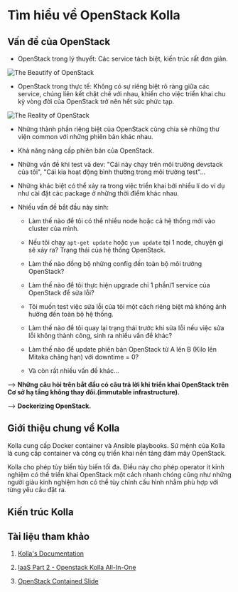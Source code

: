 # Tìm hiểu về OpenStack Kolla

## Vấn đề của OpenStack

- OpenStack trong lý thuyết: Các service tách biệt, kiến trúc rất đơn giản.

![The Beautify of OpenStack](https://allthingsopendotcom.files.wordpress.com/2014/10/screen-shot-2014-10-22-at-8-39-48-am.png)

- OpenStack trong thực tế: Không có sự riêng biệt rõ ràng giữa các service, chúng liên kết chặt chẽ với nhau, khiến cho việc triển khai chu kỳ vòng đời của OpenStack trở nên hết sức phức tạp.

![The Reality of OpenStack](https://allthingsopendotcom.files.wordpress.com/2014/10/screen-shot-2014-10-22-at-8-42-30-am.png)

- Những thành phần riêng biệt của OpenStack cùng chia sẻ những thư viện common với những phiên bản khác nhau.

- Khả năng nâng cấp phiên bản của OpenStack.

- Những vấn đề khi test và dev: "Cái này chạy trên môi trường devstack của tôi", "Cái kia hoạt động bình thường trong môi trường test"...

- Những khác biệt có thể xảy ra trong việc triển khai bởi nhiều lí do ví dụ như cài đặt các package ở những thời điểm khác nhau.

- Nhiều vấn đề bắt đầu nảy sinh:

  - Làm thế nào để tôi có thể nhiều node hoặc cả hệ thống mới vào cluster của mình.

  - Nếu tôi chạy `apt-get update` hoặc `yum update` tại 1 node, chuyện gì sẽ xảy ra? Trạng thái của hệ thống OpenStack.

  - Làm thế nào đồng bộ những config đến toàn bộ môi trường OpenStack?

  - Làm thế nào để tôi thực hiện upgrade chỉ 1 phần/1 service của OpenStack để sửa lỗi?

  - Tôi muốn test việc sửa lỗi của tôi một cách riêng biệt mà không ảnh hưởng đến toàn bộ hệ thống.

  - Làm thế nào để tôi quay lại trạng thái trước khi sửa lỗi nếu việc sửa lỗi không thành công, sinh ra nhiều vấn đề khác?

  - Làm thế nào để update phiên bản OpenStack từ A lên B (Kilo lên Mitaka chăng hạn) với downtime = 0?

  - Và còn rất nhiều vấn đề khác...

--> __Những câu hỏi trên bắt đầu có câu trả lời khi triển khai OpenStack trên Cơ sở hạ tầng không thay đổi.(immutable infrastructure).__

--> __Dockerizing OpenStack.__

## Giới thiệu chung về Kolla

Kolla cung cấp Docker container và Ansible playbooks. Sứ mệnh của Kolla là cung cấp container và công cụ triển khai nền tảng đám mây OpenStack.

Kolla cho phép tùy biến tùy biến tối đa. Điều này cho phép operator ít kinh nghiệm có thể triển khai OpenStack một cách nhanh chóng cũng như những người giàu kinh nghiệm hơn có thể tùy chỉnh cấu hình nhằm phù hợp với từng yêu cầu đặt ra.

## Kiến trúc Kolla

## Tài liệu tham khảo

1. [Kolla's Documentation](http://docs.openstack.org/developer/kolla/)

2. [IaaS Part 2 - Openstack Kolla All-In-One](http://mntdevops.com/2016/08/08/iaas-2/)

3. [OpenStack Contained Slide](http://events.linuxfoundation.org/sites/events/files/slides/CloudOpen2015.pdf)
